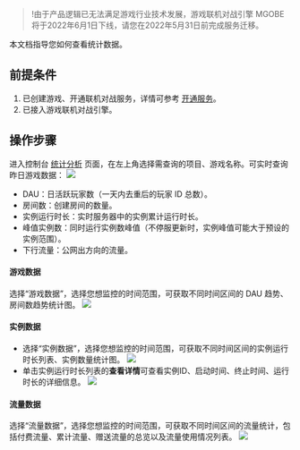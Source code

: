 >!由于产品逻辑已无法满足游戏行业技术发展，游戏联机对战引擎 MGOBE 将于2022年6月1日下线，请您在2022年5月31日前完成服务迁移。



本文档指导您如何查看统计数据。

## 前提条件

1. 已创建游戏、开通联机对战服务，详情可参考 [开通服务](https://cloud.tencent.com/document/product/1038/33299)。
2. 已接入游戏联机对战引擎。


## 操作步骤

进入控制台 [统计分析](https://console.cloud.tencent.com/mgobe/stat) 页面，在左上角选择需查询的项目、游戏名称。可实时查询昨日游戏数据：
  ![](https://main.qcloudimg.com/raw/4e3a2b50ff875037587854b1e60fca26.png)
- DAU：日活跃玩家数（一天内去重后的玩家 ID 总数）。
- 房间数：创建房间的数量。
- 实例运行时长：实时服务器中的实例累计运行时长。
- 峰值实例数：同时运行实例数峰值（不停服更新时，实例峰值可能大于预设的实例范围）。
- 下行流量：公网出方向的流量。

#### 游戏数据

选择“游戏数据”，选择您想监控的时间范围，可获取不同时间区间的 DAU 趋势、房间数趋势统计图。
![](https://main.qcloudimg.com/raw/8619a6eef2b411b9d837bb710df48926.png)

#### 实例数据
- 选择“实例数据”，选择您想监控的时间范围，可获取不同时间区间的实例运行时长列表、实例数量统计图。
![](https://main.qcloudimg.com/raw/412bdb41e3529f8bec058d138502648c.png)
- 单击实例运行时长列表的**查看详情**可查看实例ID、启动时间、终止时间、运行时长的详细信息。
![](https://main.qcloudimg.com/raw/6185133f050faa115468c22916da1e06.png)

#### 流量数据

选择“流量数据”，选择您想监控的时间范围，可获取不同时间区间的流量统计，包括付费流量、累计流量、赠送流量的总览以及流量使用情况列表。
![](https://main.qcloudimg.com/raw/5d891e0fde65730acadef3891e719bc2.png)
